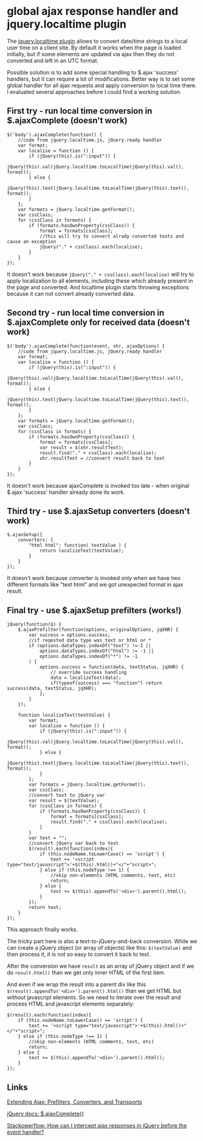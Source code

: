 global ajax response handler and jquery.localtime plugin
============================================

The [jquery.localtime plugin](http://code.google.com/p/jquery-localtime) allows to convert date/time strings to a local user time on a client site.
By default it works when the page is loaded initially, but if some elements are updated via ajax then they do not converted and left in an UTC format.

Possible solution is to add some special handling to $.ajax 'success' handlers, but it can require a lot of modifications.
Better way is to set some global handler for all ajax requests and apply conversion to local time there.
I evaluated several approaches before I could find a working solution.

First try - run local time conversion in $.ajaxComplete (doesn't work)
---------------------------------------------

    $('body').ajaxComplete(function() {
        //code from jquery.localtime.js, jQuery.ready handler
        var format;
        var localise = function () {
            if (jQuery(this).is(":input")) {
                jQuery(this).val(jQuery.localtime.toLocalTime(jQuery(this).val(), format));
            } else {
                jQuery(this).text(jQuery.localtime.toLocalTime(jQuery(this).text(), format));
            }
        };
        var formats = jQuery.localtime.getFormat();
        var cssClass;
        for (cssClass in formats) {
            if (formats.hasOwnProperty(cssClass)) {
                format = formats[cssClass];
                //this will try to convert alrady converted texts and cause an exception
                jQuery("." + cssClass).each(localise);
            }
        }
    });

It doesn't work because `jQuery("." + cssClass).each(localise)` will try to apply localization to all elements, including these which already present in the page and converted. And localtime plugin starts throwing exceptions because it can not convert already converted data.

Second try - run local time conversion in $.ajaxComplete only for received data (doesn't work)
---------------------------------------------

    $('body').ajaxComplete(function(event, xhr, ajaxOptions) {
        //code from jquery.localtime.js, jQuery.ready handler
        var format;
        var localise = function () {
            if (jQuery(this).is(":input")) {
                jQuery(this).val(jQuery.localtime.toLocalTime(jQuery(this).val(), format));
            } else {
                jQuery(this).text(jQuery.localtime.toLocalTime(jQuery(this).text(), format));
            }
        };
        var formats = jQuery.localtime.getFormat();
        var cssClass;
        for (cssClass in formats) {
            if (formats.hasOwnProperty(cssClass)) {
                format = formats[cssClass];
                var result = $(xhr.resultText);
                result.find("." + cssClass).each(localise);
                xhr.resultText = //convert result back to text
            }
        }
    });

It doesn't work because ajaxComplete is invoked too late - when original $.ajax 'success' handler already done its work.

Third try - use $.ajaxSetup converters (doesn't work)
---------------------------------------------

    $.ajaxSetup({
        converters: {
            "html html": function( textValue ) {
                return localizeText(textValue);
            }
        }
    });

It doesn't work because converter is invoked only when we have two different formats like "text html" and we got unexpected format in ajax result.

Final try - use $.ajaxSetup prefilters (works!)
---------------------------------------------

    jQuery(function($) {
        $.ajaxPrefilter(function(options, originalOptions, jqXHR) {
            var success = options.success;
            //if reqested data type was text or html or *
            if (options.dataTypes.indexOf("text") !=-1 ||
                options.dataTypes.indexOf("html") != -1 ||
                options.dataTypes.indexOf("*") != -1
            ) {
                options.success = function(data, textStatus, jqXHR) {
                    // override success handling
                    data = localizeText(data);
                    if(typeof(success) === "function") return success(data, textStatus, jqXHR);
                };
            }
        });

        function localizeText(textValue) {
            var format;
            var localise = function () {
                if (jQuery(this).is(":input")) {
                    jQuery(this).val(jQuery.localtime.toLocalTime(jQuery(this).val(), format));
                } else {
                    jQuery(this).text(jQuery.localtime.toLocalTime(jQuery(this).text(), format));
                }
            };
            var formats = jQuery.localtime.getFormat();
            var cssClass;
            //convert text to jQuery var
            var result = $(textValue);
            for (cssClass in formats) {
                if (formats.hasOwnProperty(cssClass)) {
                    format = formats[cssClass];
                    result.find("." + cssClass).each(localise);
                }
            }
            var text = "";
            //convert jQuery var back to text
            $(result).each(function(index){
                if (this.nodeName.toLowerCase() == 'script') {
                    text += '<script type="text/javascript">'+$(this).html()+"</"+"script>";
                } else if (this.nodeType !== 1) {
                    //skip non-elements (HTML comments, text, etc)
                    return;
                } else {
                    text += $(this).appendTo('<div>').parent().html();
                }
            });
            return text;
        }
    });

This approach finally works.

The tricky part here is also a text-to-jQuery-and-back conversion.
While we can create a jQuery object (or array of objects) like this: `$(textValue)` and then process it, it is not so easy to convert it back to text.

After the conversion we have `result` as an array of jQuery object and if we do `result.html()` than we get only inner HTML of the first item.

And even if we wrap the result into a parent div like this `$(result).appendTo('<div>').parent().html()` than we get HTML but without javascript elements. So we need to iterate over the result and process HTML and javascript elements separately:

    $(result).each(function(index){
        if (this.nodeName.toLowerCase() == 'script') {
            text += '<script type="text/javascript">'+$(this).html()+"</"+"script>";
        } else if (this.nodeType !== 1) {
            //skip non-elements (HTML comments, text, etc)
            return;
        } else {
            text += $(this).appendTo('<div>').parent().html();
        }
    });


Links
-------------------
[Extending Ajax: Prefilters, Converters, and Transports](http://api.jquery.com/extending-ajax/)

[jQuery docs: $.ajaxComplete()](http://api.jquery.com/ajaxComplete/)

[Stackowerflow: How can I intercept ajax responses in jQuery before the event handler?](http://stackoverflow.com/questions/7256207/how-can-i-intercept-ajax-responses-in-jquery-before-the-event-handler)
